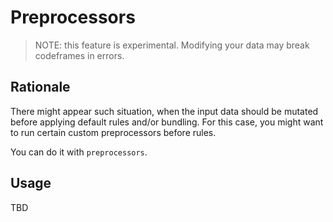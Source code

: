 # Preprocessors

> NOTE: this feature is experimental. Modifying your data may break codeframes in errors.

## Rationale

There might appear such situation, when the input data should be mutated before applying default rules and/or bundling. For this case, you might want to run certain custom preprocessors before rules.

You can do it with `preprocessors`.

## Usage

TBD